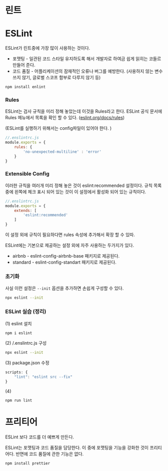 # 린트

# ESLint

ESLint가 린트중에 가장 많이 사용하는 것이다.

- 포맷팅 - 일관된 코드 스타일 유지하도록 해서 개발자로 하여금 쉽게 읽히는 코들르 만들어 준다.
- 코드 품질 - 어플리케이션의 잠재적인 오류나 버그를 예방한다. (사용하지 않는 변수 쓰지 않기, 글로벌 스코프 함부로 다루지 않기 등)

```bash
npm install enlint
```

### Rules

ESLint는 검사 규칙을 미리 정해 놓았는데 이것을 Rules라고 한다. ESLint 공식 문서에 Rules 메뉴에서 목록을 확인 할 수 있다. ([eslint.org/docs/rules](https://eslint.org/docs/rules/))

(ESLint를 실행하기 위해서는 config파일이 있어야 한다. )

```javascript
//.enslintrc.js
module.exports = {
	rules: {
		'no-unexpected-multiline' : 'error'
	}
}
```

### Extensible Config

이러한 규칙을 여러개 미리 정해 놓은 것이 eslint:recommended 설정이다. 규칙 목록 중에 왼쪽에 체크 표시 되어 있는 것이 이 설정에서 활성화 되어 있는 규칙이다.

```javascript
//.enslintrc.js
module.exports = {
	extends: [
		'eslint:recommended'
	]
}
```

이 설정 외에 규칙이 필요하다면 rules 속성에 추가해서 확장 할 수 있따.

ESLint에는 기본으로 제공하는 설정 외에 자주 사용하는 두가지가 있다.

- airbnb - eslint-config-airbnb-base 패키지로 제공된다.
- standard - eslint-config-standart 패키지로 제공된다.

### 초기화

사실 이런 설정은 `--init` 옵션을 추가하면 손쉽게 구성할 수 있다.

```bash
npx eslint --init
```

### ESLint 실습 (정리)

(1) eslint 설치

```bash
npm i eslint
```

(2) /.enslintrc.js 구성

```bash
npx eslint --init
```

(3) package.json 수정

```javascript
scripts: {
	"lint": "eslint src --fix"
}
```

(4)

```bash
npm run lint
```

# 프리티어

ESLint 보다 코드를 더 예쁘게 만든다.

ESLint는 포맷팅과 코드 품질을 담당한다. 이 중에 포맷팅을 기능을 강화한 것이 프리티어다. 반면에 코드 품질에 관한 기능은 없다.

~~~bash
npm install prettier
~~~




